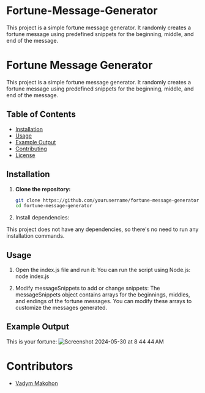 # Fortune-Message-Generator

This project is a simple fortune message generator. It randomly creates a fortune message using predefined snippets for the beginning, middle, and end of the message.

# Fortune Message Generator

This project is a simple fortune message generator. It randomly creates a fortune message using predefined snippets for the beginning, middle, and end of the message.

## Table of Contents

- [Installation](#installation)
- [Usage](#usage)
- [Example Output](#example-output)
- [Contributing](#contributing)
- [License](#license)

## Installation

1. **Clone the repository:**

   ```bash
   git clone https://github.com/yourusername/fortune-message-generator.git
   cd fortune-message-generator
2. Install dependencies:

This project does not have any dependencies, so there's no need to run any installation commands.

## Usage

1. Open the index.js file and run it: You can run the script using Node.js: node index.js

2. Modify messageSnippets to add or change snippets: The messageSnippets object contains arrays for the beginnings, middles, and endings of the fortune messages. You can modify these arrays to customize the messages generated.

## Example Output

This is your fortune:
![Screenshot 2024-05-30 at 8 44 44 AM](https://github.com/VadymMakohon/Fortune-Message-Generator/assets/138728243/5e34583a-b1ce-4934-878e-112628c1d736)


# Contributors
- [Vadym Makohon](https://github.com/VadymMakohon)
